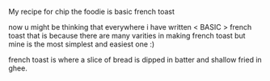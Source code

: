 My recipe for chip the foodie is basic french toast 

now u might be thinking that everywhere i have written    < BASIC >   french toast 
that is because there are many varities in making french toast but mine is the most simplest and 
easiest one :)


french toast is where a slice of bread is dipped in batter and shallow fried in ghee.